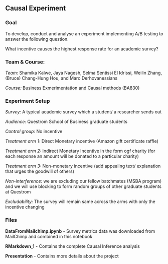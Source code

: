 ## Causal Experiment

### Goal

To develop, conduct and analyse an experiment implementing A/B testing to answer the following question.

What incentive causes the highest response rate for an academic survey?


### Team & Course:

*Team:* Shamika Kalwe, Jaya Nagesh, Selma Sentissi El Idrissi, Weilin Zhang, (Bruce) Chang-Hung Hou, and Maro Derhovanessians

*Course:* Business Exmerimentation and Causal methods (BA830)


### Experiment Setup

*Survey:* A typical academic survey which a student/ a researcher sends out

*Audience:* Questrom School of Business graduate students 

*Control group:* No incentive

*Treatment arm 1:* Direct Monetary incentive (Amazon gift certificate raffle)

*Treatment arm 2:* Indirect Monetary Incentive in the form ogf charity (for each response an amount will be donated to a particular charity)

*Treatment arm 3:* Non-monetary incentive (add appealing text/ explanation that urges the goodwill of others)

*Non-interference:* we are excluding our fellow batchmates (MSBA program) and we will use blocking to form random groups of other graduate students at Questrom

*Excludability:* The survey will remain same across the arms with only the incentive changing


### Files

**DataFromMailchimp.ipynb** - Survey metrics data was downloaded from MailChimp and combined in this notebook

**RMarkdown_1** - Contains the complete Causal Inference analysis

**Presentation** -  Contains more details about the project

